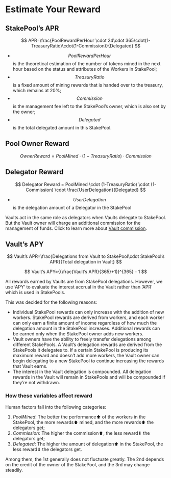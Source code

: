 # Estimate Your Reward

## StakePool’s APR <a href="#stakepools-apr" id="stakepools-apr"></a>

$$
APR=\frac{PoolRewardPerHour \cdot 24\cdot 365\cdot(1-TreasuryRatio)\cdot(1-Commission)}{Delegated}
$$

* $$PoolRewardPerHour$$ is the theoretical estimation of the number of tokens mined in the next hour based on the status and attributes of the Workers in StakePool;
* $$TreasuryRatio$$ is a fixed amount of mining rewards that is handed over to the treasury, which remains at 20%;
* $$Commission$$ is the management fee left to the StakePool’s owner, which is also set by the owner;
* $$Delegated$$ is the total delegated amount in this StakePool.

## Pool Owner Reward <a href="#pool-owner-reward" id="pool-owner-reward"></a>

$$
Owner Reward=PoolMined \cdot (1-TreasuryRatio) \cdot Commission
$$

## Delegator Reward <a href="#delegator-reward" id="delegator-reward"></a>

$$
Delegator Reward = PoolMined \cdot (1-TreasuryRatio) \cdot (1-Commission) \cdot \frac{UserDelegation}{Delegated}
$$

* $$UserDelegation$$ is the delegation amount of a Delegator in the StakePool

Vaults act in the same role as delegators when Vaults delegate to StakePool. But the Vault owner will charge an additional commission for the management of funds. Click to learn more about [Vault commission](broken-reference).

## Vault’s APY <a href="#vaults-apy" id="vaults-apy"></a>

$$
Vault’s APR=\frac{Delegations from Vault to StakePool\cdot StakePool’s APR}{Total delegation in Vault}
$$

$$
Vault’s APY={(\frac{Vault’s APR}{365}+1)}^{365} - 1
$$

All rewards earned by Vaults are from StakePool delegations. However, we use ‘APY’ to evaluate the interest accrual in the Vault rather than ‘APR’ which is used in StakePools.

This was decided for the following reasons:

* Individual StakePool rewards can only increase with the addition of new workers. StakePool rewards are derived from workers, and each worker can only earn a finite amount of income regardless of how much the delegation amount in the StakePool increases. Additional rewards can be earned only when the StakePool owner adds new workers.
* Vault owners have the ability to freely transfer delegations among different StakePools. A Vault’s delegation rewards are derived from the StakePools it delegates to. If a certain StakePool is producing its maximum reward and doesn’t add more workers, the Vault owner can begin delegating to a new StakePool to continue increasing the rewards that Vault earns.
* The interest in the Vault delegation is compounded. All delegation rewards in the Vault will remain in StakePools and will be compounded if they’re not withdrawn.

### How these variables affect reward <a href="#how-these-variables-affect-reward" id="how-these-variables-affect-reward"></a>

Human factors fall into the following categories:

1. _PoolMined_: The better the performance⬆ of the workers in the StakePool, the more rewards⬆ mined, and the more rewards⬆ the delegators get;
2. _Commission_: The higher the commission⬆, the less reward⬇ the delegators get;
3. _Delegated_: The higher the amount of delegation⬆ in the StakePool, the less reward⬇ the delegators get.

Among them, the 1st generally does not fluctuate greatly. The 2nd depends on the credit of the owner of the StakePool, and the 3rd may change steadily.
